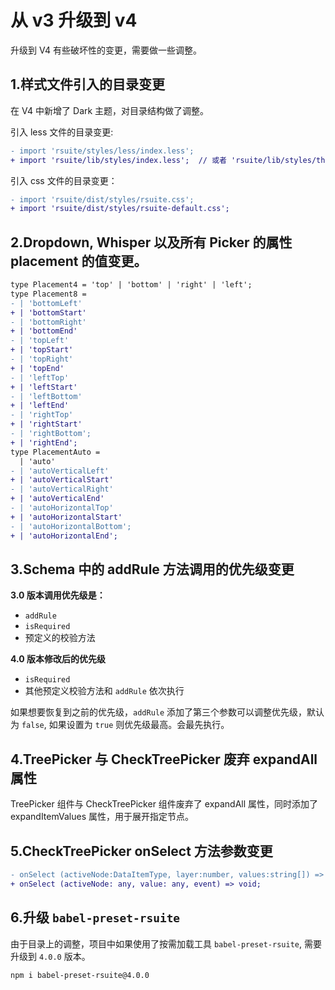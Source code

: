 # 从 v3 升级到 v4

升级到 V4 有些破坏性的变更，需要做一些调整。

## 1.样式文件引入的目录变更

在 V4 中新增了 Dark 主题，对目录结构做了调整。

引入 less 文件的目录变更:

```diff
- import 'rsuite/styles/less/index.less';
+ import 'rsuite/lib/styles/index.less';  // 或者 'rsuite/lib/styles/themes/default/index.less'
```

引入 css 文件的目录变更：

```diff
- import 'rsuite/dist/styles/rsuite.css';
+ import 'rsuite/dist/styles/rsuite-default.css';
```

## 2.Dropdown, Whisper 以及所有 Picker 的属性 placement 的值变更。

```diff
type Placement4 = 'top' | 'bottom' | 'right' | 'left';
type Placement8 =
- | 'bottomLeft'
+ | 'bottomStart'
- | 'bottomRight'
+ | 'bottomEnd'
- | 'topLeft'
+ | 'topStart'
- | 'topRight'
+ | 'topEnd'
- | 'leftTop'
+ | 'leftStart'
- | 'leftBottom'
+ | 'leftEnd'
- | 'rightTop'
+ | 'rightStart'
- | 'rightBottom';
+ | 'rightEnd';
type PlacementAuto =
  | 'auto'
- | 'autoVerticalLeft'
+ | 'autoVerticalStart'
- | 'autoVerticalRight'
+ | 'autoVerticalEnd'
- | 'autoHorizontalTop'
+ | 'autoHorizontalStart'
- | 'autoHorizontalBottom';
+ | 'autoHorizontalEnd';
```

## 3.Schema 中的 addRule 方法调用的优先级变更

**3.0 版本调用优先级是：**

- `addRule`
- `isRequired`
- 预定义的校验方法

**4.0 版本修改后的优先级**

- `isRequired`
- 其他预定义校验方法和 `addRule` 依次执行

如果想要恢复到之前的优先级，`addRule` 添加了第三个参数可以调整优先级，默认为 `false`, 如果设置为 `true` 则优先级最高。会最先执行。

## 4.TreePicker 与 CheckTreePicker 废弃 expandAll 属性

TreePicker 组件与 CheckTreePicker 组件废弃了 expandAll 属性，同时添加了 expandItemValues 属性，用于展开指定节点。

## 5.CheckTreePicker onSelect 方法参数变更

```diff
- onSelect (activeNode:DataItemType, layer:number, values:string[]) => void
+ onSelect (activeNode: any, value: any, event) => void;
```

## 6.升级 `babel-preset-rsuite`

由于目录上的调整，项目中如果使用了按需加载工具 `babel-preset-rsuite`, 需要升级到 `4.0.0` 版本。

```
npm i babel-preset-rsuite@4.0.0
```
